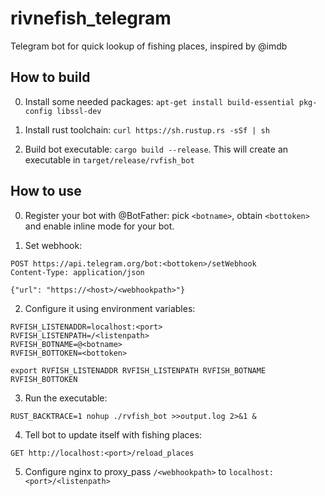 # rivnefish_telegram
Telegram bot for quick lookup of fishing places, inspired by @imdb

## How to build

0. Install some needed packages: `apt-get install build-essential pkg-config libssl-dev`

1. Install rust toolchain: `curl https://sh.rustup.rs -sSf | sh`

2. Build bot executable: `cargo build --release`. This will create an executable in `target/release/rvfish_bot`

## How to use

0. Register your bot with @BotFather: pick `<botname>`, obtain `<bottoken>` and enable inline mode for your bot.

1. Set webhook:
  ```
  POST https://api.telegram.org/bot:<bottoken>/setWebhook
  Content-Type: application/json

  {"url": "https://<host>/<webhookpath>"}
  ```
2. Configure it using environment variables:
  ```
  RVFISH_LISTENADDR=localhost:<port>
  RVFISH_LISTENPATH=/<listenpath>
  RVFISH_BOTNAME=@<botname>
  RVFISH_BOTTOKEN=<bottoken>

  export RVFISH_LISTENADDR RVFISH_LISTENPATH RVFISH_BOTNAME RVFISH_BOTTOKEN
  ```
3. Run the executable:
  ```
  RUST_BACKTRACE=1 nohup ./rvfish_bot >>output.log 2>&1 &
  ```
4. Tell bot to update itself with fishing places:
  ```
  GET http://localhost:<port>/reload_places
  ```
5. Configure nginx to proxy_pass `/<webhookpath>` to `localhost:<port>/<listenpath>`
